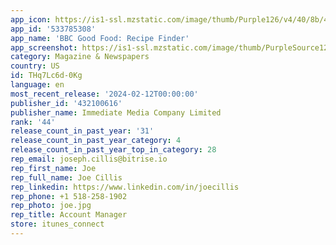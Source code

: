 ```yaml
---
app_icon: https://is1-ssl.mzstatic.com/image/thumb/Purple126/v4/40/8b/47/408b47e3-eabf-dad2-afc8-d0132131b52a/AppIcon-0-0-1x_U007emarketing-0-10-0-85-220.png/1024x1024bb.png
app_id: '533785308'
app_name: 'BBC Good Food: Recipe Finder'
app_screenshot: https://is1-ssl.mzstatic.com/image/thumb/PurpleSource126/v4/e0/41/6d/e0416dd9-cef2-4a0c-5b0e-38bd5fac9138/a5facfc0-b742-4e71-a103-b3b9fbf0f132_AppStore_6_5_01.jpg/1242x2688bb.png
category: Magazine & Newspapers
country: US
id: THq7Lc6d-0Kg
language: en
most_recent_release: '2024-02-12T00:00:00'
publisher_id: '432100616'
publisher_name: Immediate Media Company Limited
rank: '44'
release_count_in_past_year: '31'
release_count_in_past_year_category: 4
release_count_in_past_year_top_in_category: 28
rep_email: joseph.cillis@bitrise.io
rep_first_name: Joe
rep_full_name: Joe Cillis
rep_linkedin: https://www.linkedin.com/in/joecillis
rep_phone: +1 518-258-1902
rep_photo: joe.jpg
rep_title: Account Manager
store: itunes_connect
---
```


